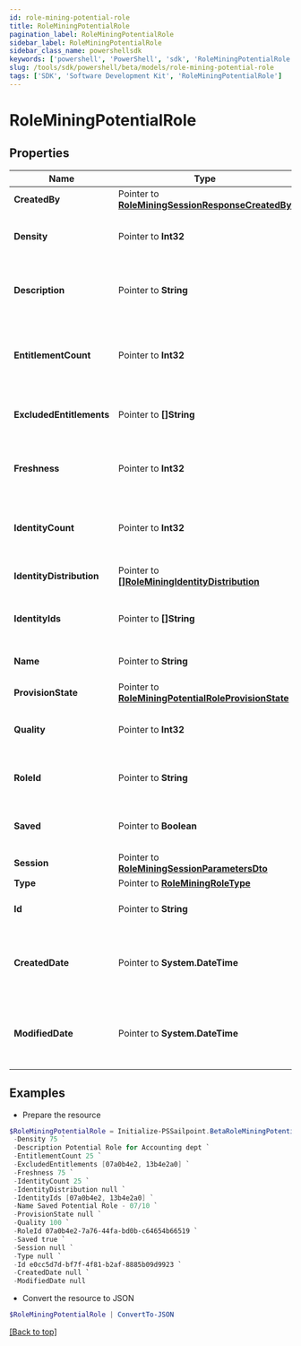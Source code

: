 ```yaml
---
id: role-mining-potential-role
title: RoleMiningPotentialRole
pagination_label: RoleMiningPotentialRole
sidebar_label: RoleMiningPotentialRole
sidebar_class_name: powershellsdk
keywords: ['powershell', 'PowerShell', 'sdk', 'RoleMiningPotentialRole'] 
slug: /tools/sdk/powershell/beta/models/role-mining-potential-role
tags: ['SDK', 'Software Development Kit', 'RoleMiningPotentialRole']
---
```



# RoleMiningPotentialRole

## Properties

Name | Type | Description | Notes
------------ | ------------- | ------------- | -------------
**CreatedBy** |  Pointer to [**RoleMiningSessionResponseCreatedBy**](role-mining-session-response-created-by) |  | [optional] 
**Density** |  Pointer to **Int32** | The density of a potential role. | [optional] 
**Description** |  Pointer to **String** | The description of a potential role. | [optional] 
**EntitlementCount** |  Pointer to **Int32** | The number of entitlements in a potential role. | [optional] 
**ExcludedEntitlements** |  Pointer to **[]String** | The list of entitlement ids to be excluded. | [optional] 
**Freshness** |  Pointer to **Int32** | The freshness of a potential role. | [optional] 
**IdentityCount** |  Pointer to **Int32** | The number of identities in a potential role. | [optional] 
**IdentityDistribution** |  Pointer to [**[]RoleMiningIdentityDistribution**](role-mining-identity-distribution) | Identity attribute distribution. | [optional] 
**IdentityIds** |  Pointer to **[]String** | The list of ids in a potential role. | [optional] 
**Name** |  Pointer to **String** | Name of the potential role. | [optional] 
**ProvisionState** |  Pointer to [**RoleMiningPotentialRoleProvisionState**](role-mining-potential-role-provision-state) |  | [optional] 
**Quality** |  Pointer to **Int32** | The quality of a potential role. | [optional] 
**RoleId** |  Pointer to **String** | The roleId of a potential role. | [optional] 
**Saved** |  Pointer to **Boolean** | The potential role's saved status. | [optional] 
**Session** |  Pointer to [**RoleMiningSessionParametersDto**](role-mining-session-parameters-dto) |  | [optional] 
**Type** |  Pointer to [**RoleMiningRoleType**](role-mining-role-type) |  | [optional] 
**Id** |  Pointer to **String** | Id of the potential role | [optional] 
**CreatedDate** |  Pointer to **System.DateTime** | The date-time when this potential role was created. | [optional] 
**ModifiedDate** |  Pointer to **System.DateTime** | The date-time when this potential role was modified. | [optional] 

## Examples

- Prepare the resource
```powershell
$RoleMiningPotentialRole = Initialize-PSSailpoint.BetaRoleMiningPotentialRole  -CreatedBy null `
 -Density 75 `
 -Description Potential Role for Accounting dept `
 -EntitlementCount 25 `
 -ExcludedEntitlements [07a0b4e2, 13b4e2a0] `
 -Freshness 75 `
 -IdentityCount 25 `
 -IdentityDistribution null `
 -IdentityIds [07a0b4e2, 13b4e2a0] `
 -Name Saved Potential Role - 07/10 `
 -ProvisionState null `
 -Quality 100 `
 -RoleId 07a0b4e2-7a76-44fa-bd0b-c64654b66519 `
 -Saved true `
 -Session null `
 -Type null `
 -Id e0cc5d7d-bf7f-4f81-b2af-8885b09d9923 `
 -CreatedDate null `
 -ModifiedDate null
```

- Convert the resource to JSON
```powershell
$RoleMiningPotentialRole | ConvertTo-JSON
```


[[Back to top]](#) 


